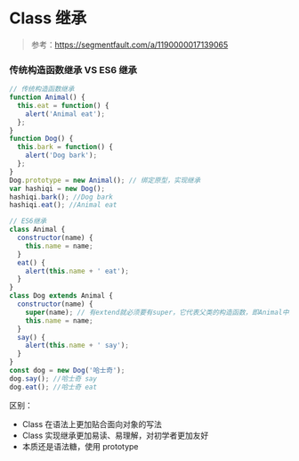 # Class 继承

> 参考：https://segmentfault.com/a/1190000017139065

### 传统构造函数继承 VS ES6 继承

```js
// 传统构造函数继承
function Animal() {
  this.eat = function() {
    alert('Animal eat');
  };
}
function Dog() {
  this.bark = function() {
    alert('Dog bark');
  };
}
Dog.prototype = new Animal(); // 绑定原型，实现继承
var hashiqi = new Dog();
hashiqi.bark(); //Dog bark
hashiqi.eat(); //Animal eat
```

```js
// ES6继承
class Animal {
  constructor(name) {
    this.name = name;
  }
  eat() {
    alert(this.name + ' eat');
  }
}
class Dog extends Animal {
  constructor(name) {
    super(name); // 有extend就必须要有super，它代表父类的构造函数，即Animal中的constructor
    this.name = name;
  }
  say() {
    alert(this.name + ' say');
  }
}
const dog = new Dog('哈士奇');
dog.say(); //哈士奇 say
dog.eat(); //哈士奇 eat
```

区别：

- Class 在语法上更加贴合面向对象的写法
- Class 实现继承更加易读、易理解，对初学者更加友好
- 本质还是语法糖，使用 prototype
